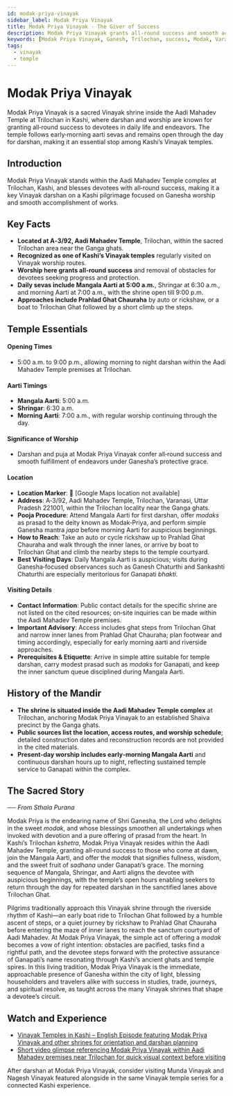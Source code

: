 ```yaml
---
id: modak-priya-vinayak
sidebar_label: Modak Priya Vinayak
title: Modak Priya Vinayak - The Giver of Success
description: Modak Priya Vinayak grants all-round success and smooth accomplishment of works, making it a key Vinayak darshan for pilgrims.
keywords: [Modak Priya Vinayak, Ganesh, Trilochan, success, Modak, Varanasi]
tags:
  - vinayak
  - temple
---
```


# Modak Priya Vinayak

Modak Priya Vinayak is a sacred Vinayak shrine inside the Aadi Mahadev Temple at Trilochan in Kashi, where darshan and worship are known for granting all‑round success to devotees in daily life and endeavors. The temple follows early‑morning aarti sevas and remains open through the day for darshan, making it an essential stop among Kashi’s Vinayak temples.

## Introduction

Modak Priya Vinayak stands within the Aadi Mahadev Temple complex at Trilochan, Kashi, and blesses devotees with all‑round success, making it a key Vinayak darshan on a Kashi pilgrimage focused on Ganesha worship and smooth accomplishment of works.

## Key Facts

* **Located at A‑3/92, Aadi Mahadev Temple**, Trilochan, within the sacred Trilochan area near the Ganga ghats.
* **Recognized as one of Kashi’s Vinayak temples** regularly visited on Vinayak worship routes.
* **Worship here grants all‑round success** and removal of obstacles for devotees seeking progress and protection.
* **Daily sevas include Mangala Aarti at 5:00 a.m.**, Shringar at 6:30 a.m., and morning Aarti at 7:00 a.m., with the shrine open till 9:00 p.m.
* **Approaches include Prahlad Ghat Chauraha** by auto or rickshaw, or a boat to Trilochan Ghat followed by a short climb up the steps.

## Temple Essentials

#### Opening Times
* 5:00 a.m. to 9:00 p.m., allowing morning to night darshan within the Aadi Mahadev Temple premises at Trilochan.

#### Aarti Timings
* **Mangala Aarti**: 5:00 a.m.
* **Shringar**: 6:30 a.m.
* **Morning Aarti**: 7:00 a.m., with regular worship continuing through the day.

#### Significance of Worship
* Darshan and puja at Modak Priya Vinayak confer all‑round success and smooth fulfillment of endeavors under Ganesha’s protective grace.

#### Location
* **Location Marker**: 📍 [Google Maps location not available]
* **Address**: A‑3/92, Aadi Mahadev Temple, Trilochan, Varanasi, Uttar Pradesh 221001, within the Trilochan locality near the Ganga ghats.
* **Pooja Procedure**: Attend Mangala Aarti for first darshan, offer *modaks* as prasad to the deity known as Modak‑Priya, and perform simple Ganesha mantra *japa* before morning Aarti for auspicious beginnings.
* **How to Reach**: Take an auto or cycle rickshaw up to Prahlad Ghat Chauraha and walk through the inner lanes, or arrive by boat to Trilochan Ghat and climb the nearby steps to the temple courtyard.
* **Best Visiting Days**: Daily Mangala Aarti is auspicious; visits during Ganesha‑focused observances such as Ganesh Chaturthi and Sankashti Chaturthi are especially meritorious for Ganapati *bhakti*.

#### Visiting Details
* **Contact Information**: Public contact details for the specific shrine are not listed on the cited resources; on‑site inquiries can be made within the Aadi Mahadev Temple premises.
* **Important Advisory**: Access includes ghat steps from Trilochan Ghat and narrow inner lanes from Prahlad Ghat Chauraha; plan footwear and timing accordingly, especially for early morning aarti and riverside approaches.
* **Prerequisites & Etiquette**: Arrive in simple attire suitable for temple darshan, carry modest prasad such as *modaks* for Ganapati, and keep the inner sanctum queue disciplined during Mangala Aarti.

## History of the Mandir

* **The shrine is situated inside the Aadi Mahadev Temple complex** at Trilochan, anchoring Modak Priya Vinayak to an established Shaiva precinct by the Ganga ghats.
* **Public sources list the location, access routes, and worship schedule**; detailed construction dates and reconstruction records are not provided in the cited materials.
* **Present‑day worship includes early‑morning Mangala Aarti** and continuous darshan hours up to night, reflecting sustained temple service to Ganapati within the complex.

## The Sacred Story

_── From Sthala Purana_

Modak Priya is the endearing name of Shri Ganesha, the Lord who delights in the sweet *modak*, and whose blessings smoothen all undertakings when invoked with devotion and a pure offering of prasad from the heart. In Kashi’s Trilochan *kshetra*, Modak Priya Vinayak resides within the Aadi Mahadev Temple, granting all‑round success to those who come at dawn, join the Mangala Aarti, and offer the *modak* that signifies fullness, wisdom, and the sweet fruit of *sadhana* under Ganapati’s grace. The morning sequence of Mangala, Shringar, and Aarti aligns the devotee with auspicious beginnings, with the temple’s open hours enabling seekers to return through the day for repeated darshan in the sanctified lanes above Trilochan Ghat.

Pilgrims traditionally approach this Vinayak shrine through the riverside rhythm of Kashi—an early boat ride to Trilochan Ghat followed by a humble ascent of steps, or a quiet journey by rickshaw to Prahlad Ghat Chauraha before entering the maze of inner lanes to reach the sanctum courtyard of Aadi Mahadev. At Modak Priya Vinayak, the simple act of offering a *modak* becomes a vow of right intention: obstacles are pacified, tasks find a rightful path, and the devotee steps forward with the protective assurance of Ganapati’s name resonating through Kashi’s ancient ghats and temple spires. In this living tradition, Modak Priya Vinayak is the immediate, approachable presence of Ganesha within the city of light, blessing householders and travelers alike with success in studies, trade, journeys, and spiritual resolve, as taught across the many Vinayak shrines that shape a devotee’s circuit.

## Watch and Experience

* [Vinayak Temples in Kashi – English Episode featuring Modak Priya Vinayak and other shrines for orientation and darshan planning](https://www.youtube.com/watch?v=MbC7Ju8ghLk)
* [Short video glimpse referencing Modak Priya Vinayak within Aadi Mahadev premises near Trilochan for quick visual context before visiting](https://www.youtube.com/shorts/wg-2fado-bY)

After darshan at Modak Priya Vinayak, consider visiting Munda Vinayak and Nagesh Vinayak featured alongside in the same Vinayak temple series for a connected Kashi experience.